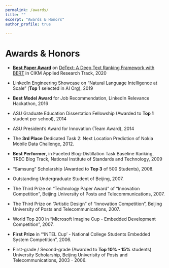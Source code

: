 ```yaml
---
permalink: /awards/
title: ""
excerpt: "Awards & Honors"
author_profile: true

---
```

# <i class="fa fa-fw fa-trophy"></i> Awards & Honors

* [**Best Paper Award**](https://nini2yoyo.github.io/huiji-gao/files/DeText_cikm2020-award-cert_p4.pdf) on [DeText: A Deep Text Ranking Framework with BERT](https://dl.acm.org/doi/10.1145/3340531.3412699) in CIKM Applied Research Track, 2020

* LinkedIn Engineering Showcase on “Natural Language Intelligence at Scale” (**Top 1** selected in AI Org), 2019

* **Best Model Award** for Job Recommendation, LinkedIn Relevance Hackathon, 2016

* ASU Graduate Education Dissertation Fellowship (Awarded to **Top 1** student per school), 2014

* ASU President’s Award for Innovation (Team Award), 2014

* The **3rd Place** Dedicated Task 2: Next Location Prediction of Nokia Mobile Data Challenge, 2012.

*	**Best Performer**, in Faceted Blog-Distillation Task Baseline Ranking, TREC Blog Track, National Institute of Standards and Technology, 2009

* “Samsung” Scholarship (Awarded to **Top 3** of 500 Students), 2008.

*	Outstanding Undergraduate Student of Beijing, 2007.

*	The Third Prize on “Technology Paper Award” of “Innovation Competition”, Beijing University of Posts and Telecommunications, 2007.

*	The Third Prize on “Artistic Design” of “Innovation Competition”, Beijing University of Posts and Telecommunications, 2007.

*	World Top 200 in “Microsoft Imagine Cup - Embedded Development Competition”, 2007.

* **First Prize** in “‘INTEL Cup’ - National College Students Embedded System Competition”, 2006.

* First-grade / Second-grade (Awarded to **Top 10% - 15%** students) University Scholarship, Beijing Univerisity of Posts and Telecommunications, 2003 - 2006.
